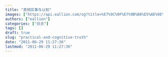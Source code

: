 ```yaml
---
title: "真相实事与认知"
images: ["https://api.eallion.com/og?title=%E7%9C%9F%E7%9B%B8%E5%AE%9E%E4%BA%8B%E4%B8%8E%E8%AE%A4%E7%9F%A5"]
authors: ["eallion"]
categories: ["日志"]
tags: []
draft: true
slug: "practical-and-cognitive-truth"
date: "2011-06-29 11:27:36"
lastmod: "2011-06-29 11:27:36"
---
```



